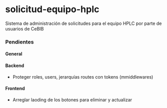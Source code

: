 # solicitud-equipo-hplc
Sistema de administración de solicitudes para el equipo HPLC por parte de usuarios de CeBIB

### Pendientes

#### General

#### Backend

* Proteger roles, users, jerarquías routes con tokens (mmiddlewares)

#### Frontend
* Arreglar laoding de los botones para eliminar y actualizar